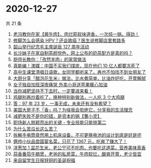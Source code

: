 # 2020-12-27

共 21 条

<!-- BEGIN ZHIHUVIDEO -->
<!-- 最后更新时间 Sun Dec 27 2020 11:17:09 GMT+0800 (CST) -->
1. [老冯教你在家【酱牛肉】，肉烂筋软味道香，一次炖一锅，得劲！](https://www.zhihu.com/zvideo/1326273662404743168)
1. [修脚怎么会感染 HPV？还会致癌？医生说修脚店里套路多](https://www.zhihu.com/zvideo/1326188627605585920)
1. [韶山举行纪念毛主席诞辰 127 周年活动](https://www.zhihu.com/zvideo/1326162266547621888)
1. [长沙妹子在家自制茶颜悦色，网上公布的奶茶配方是真的吗？](https://www.zhihu.com/zvideo/1326117393648242688)
1. [厨师长教你：「孜然羊肉」的家常做法](https://www.zhihu.com/zvideo/1326227352116752384)
1. [真能编！澳媒：中国不买我们煤炭，现在他们 10 亿人都要冻死了](https://www.zhihu.com/zvideo/1326129071085137920)
1. [高中生课堂清唱日语歌，女同学都听呆了，再也不怕找不到女朋友了](https://www.zhihu.com/zvideo/1325085187026747392)
1. [大厨分享「醋泡花生米」做法，比水煮简单，比油炸好吃，开胃解腻](https://www.zhihu.com/zvideo/1326178184996913152)
1. [女子独自加班深夜痛哭 外卖小哥送苹果暖心加油](https://www.zhihu.com/zvideo/1325127872060006400)
1. [当你减肥坚持不下去时，一定要进来看！](https://www.zhihu.com/zvideo/1326137739394420736)
1. [鸡腿别再炒着吃了，换种特别新做法，一人吃 3 个大鸡腿](https://www.zhihu.com/zvideo/1325071257621602304)
1. [答：97 年 23 岁，一事无成，未来还有没有希望？](https://www.zhihu.com/zvideo/1326304825395806208)
1. [美国大房子不「香」吗？为啥我会拒绝它，分享我的生活理念](https://www.zhihu.com/zvideo/1326265676756135936)
1. [减肥失败不是你的错，是资本的锅【曹小灵】](https://www.zhihu.com/zvideo/1326115569255219200)
1. [职场新人脱颖而出的关键 - 专业技能只能排第二](https://www.zhihu.com/zvideo/1325771839411712000)
1. [为什么苦瓜长这么苦？](https://www.zhihu.com/zvideo/1326107126709145600)
1. [拆解手电筒竟然用上机床设备，不可更换电池的设计到底是好是坏](https://www.zhihu.com/zvideo/1326220406077095936)
1. [俩帅小伙品尝国宴名菜，只花了 1367 元，吃爽了赚大了！](https://www.zhihu.com/zvideo/1325904716648673280)
1. [洋葱加 1 盆花生米，老公宁可不吃肉，也要吃这道菜，营养美味真香](https://www.zhihu.com/zvideo/1325490492634226688)
1. [蒜香番茄牛腩煲，老爸的私房菜，牛肉软烂，酸爽开胃，老少皆宜](https://www.zhihu.com/zvideo/1326255170671071232)
1. [来自留学生日报锌铜的圣诞祝福](https://www.zhihu.com/zvideo/1325935031085219840)
<!-- END ZHIHUVIDEO -->
